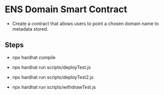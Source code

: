 # ENS Domain Smart Contract

- Create a contract that allows users to point a chosen domain name to metadata stored.

## Steps

- npx hardhat compile

- npx hardhat run scripts/deployTest.js

- npx hardhat run scripts/deployTest2.js

- npx hardhat run scripts/withdrawTest.js

